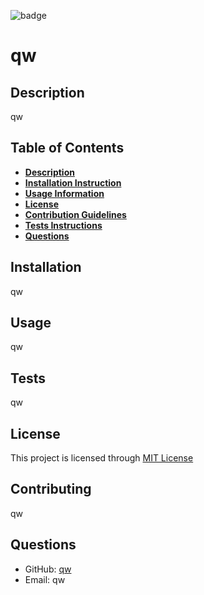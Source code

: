 
![badge](https://img.shields.io/badge/License-MIT-green)

# qw
## Description 
qw

## Table of Contents
- **[Description](#description)**
- **[Installation Instruction](#installation)**
- **[Usage Information](#usage)**
- **[License](#license)**
- **[Contribution Guidelines](#contributing)**
- **[Tests Instructions](#tests)**
- **[Questions](#questions)**

## Installation
qw
## Usage
qw
## Tests
qw
## License
   This project is licensed through 
    [MIT License](https://opensource.org/licenses/MIT)
## Contributing
qw

## Questions
- GitHub: [qw](qw)
- Email: qw
